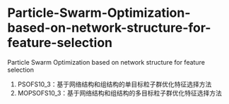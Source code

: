 # Particle-Swarm-Optimization-based-on-network-structure-for-feature-selection
Particle Swarm Optimization based on network structure for feature selection

1. PSOFS10_3：基于网络结构和组结构的单目标粒子群优化特征选择方法
2. MOPSOFS10_3：基于网络结构和组结构的多目标粒子群优化特征选择方法